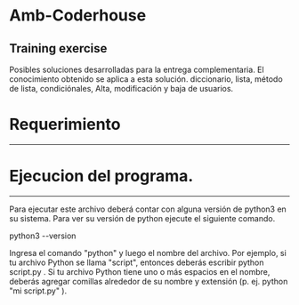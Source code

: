 #  Amb-Coderhouse 

   Training exercise
------------------------

Posibles soluciones desarrolladas para la entrega complementaria. 
 El conocimiento obtenido se aplica a esta solución. 
 diccionario, lista, método de lista, condiciónales, 
 Alta, modificación y baja de usuarios.
 
 # Requerimiento
 -----------------------
 
 # Ejecucion del programa.
 ------------------------
 
 Para ejecutar este archivo deberá contar con alguna versión de python3 en su sistema.
 Para ver su versión de python ejecute el siguiente comando.
 
 python3 --version

Ingresa el comando "python" y luego el nombre del archivo.
Por ejemplo, si tu archivo Python se llama "script", entonces deberás escribir python script.py .
Si tu archivo Python tiene uno o más espacios en el nombre, deberás agregar comillas alrededor de su nombre y extensión (p. ej. python "mi script.py" ).
